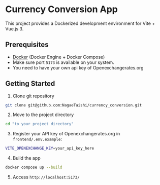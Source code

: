# Currency Conversion App

This project provides a Dockerized development environment for Vite + Vue.js 3.

## Prerequisites
- [Docker](https://www.docker.com/) (Docker Engine + Docker Compose)
- Make sure port `5173` is available on your system.
- You need to have your own api key of Openexchangerates.org

## Getting Started
1. Clone git repository
```bash
git clone git@github.com:NagaeTaishi/currency_conversion.git
```

2. Move to the project directory
```bash
cd "to your project directory"
```

3. Register your API key of Openexchangerates.org in `frontend/.env.example`:
```bash
VITE_OPENEXCHANGE_KEY=your_api_key_here
```

4. Build the app
```bash
docker compose up --build
```

5. Access `http://localhost:5173/`
